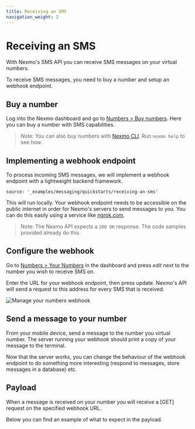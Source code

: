 ```yaml
---
title: Receiving an SMS
navigation_weight: 2
---
```


# Receiving an SMS

With Nexmo's SMS API you can receive SMS messages on your virtual numbers.

To receive SMS messages, you need to buy a number and setup an webhook endpoint.

## Buy a number

Log into the Nexmo dashboard and go to [Numbers > Buy numbers](https://dashboard.nexmo.com/buy-numbers). Here you can buy a number with SMS capabilities.

> *Note:* You can also buy numbers with [Nexmo CLI](/tools/cli). Run `nexmo help` to see how.

## Implementing a webhook endpoint

To process incoming SMS messages, we will implement a webhook endpoint
with a lightweight backend framework.

```tabbed_content
source: '_examples/messaging/quickstarts/receiving-an-sms'
```

This will run locally. Your webhook endpoint needs to be accessible on the public internet in order for Nexmo's servers to send messages to you. You can do this easily using a service like [ngrok.com](https://ngrok.com/).

> Note: The Nexmo API expects a `200 OK` response. The code samples provided already do this.

## Configure the webhook

Go to [Numbers > Your Numbers](https://dashboard.nexmo.com/your-numbers) in the dashboard and press *edit* next to the number you wish to receive SMS on.

Enter the URL for your webhook endpoint, then press update. Nexmo's API will send a request to this address for every SMS that is received.

![Manage your numbers webhook](/assets/images/numbers/webhooks/manage.png)

## Send a message to your number

From your mobile device, send a message to the number you virtual number. The server running your webhook should print a copy of your message to the terminal.

Now that the server works, you can change the behaviour of the webhook endpoint to do something more interesting (respond to messages, store messages in a database) etc.

## Payload

When a message is received on your number you will receive a [GET] request on the specified webhook URL.

Below you can find an example of what to expect in the payload.
